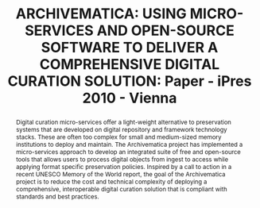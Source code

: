 ---
abstract: 'Digital curation micro-services offer a light-weight

  alternative to preservation systems that are developed

  on digital repository and framework technology stacks.

  These are often too complex for small and medium-sized

  memory institutions to deploy and maintain. The

  Archivematica project has implemented a micro-services

  approach to develop an integrated suite of free and

  open-source tools that allows users to process digital

  objects from ingest to access while applying format

  specific preservation policies. Inspired by a call to

  action in a recent UNESCO Memory of the World

  report, the goal of the Archivematica project is to reduce

  the cost and technical complexity of deploying a

  comprehensive, interoperable digital curation solution

  that is compliant with standards and best practices.'
creators:
- Van Garderen, Peter
date: null
document_url: https://services.phaidra.univie.ac.at/api/object/o:185511/download
grand_parent: iPRES
institutions: []
keywords: []
landing_page_url: https://phaidra.univie.ac.at/o:185511
language: eng
layout: publication
license: CC BY-SA 2.0 AT
notes_url: null
parent: iPRES 2010
presentation_url: null
size: 394763
source_name: iPRES
title: 'ARCHIVEMATICA: USING MICRO-SERVICES AND  OPEN-SOURCE SOFTWARE TO DELIVER A  COMPREHENSIVE
  DIGITAL CURATION SOLUTION: Paper - iPres 2010 - Vienna'
type: paper
year: 2010
---